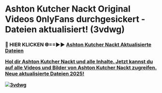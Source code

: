 # Ashton Kutcher Nackt Original Videos 0nlyFans durchgesickert - Dateien aktualisiert! (3vdwg)

<h3>🔴 HIER KLICKEN 🌐==►► <a href="https://tinyurl.com/h6vf6nb8" rel="nofollow">Ashton Kutcher Nackt Aktualisierte Dateien

Hol dir Ashton Kutcher Nackt und alle Inhalte. Jetzt kannst du auf alle Videos und Bilder von Ashton Kutcher Nackt zugreifen. Neue aktualisierte Dateien 2025!

[![3vdwg](https://i.imgur.com/sD4kR3V.gif)](https://tinyurl.com/h6vf6nb8)
